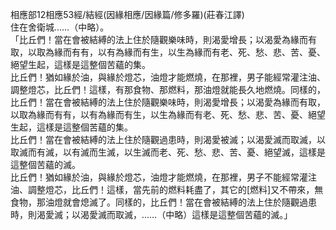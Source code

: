 相應部12相應53經/結經(因緣相應/因緣篇/修多羅)(莊春江譯)  
住在舍衛城……（中略）。  
「比丘們！當在會被結縛的法上住於隨觀樂味時，則渴愛增長；以渴愛為緣而有取，以取為緣而有有，以有為緣而有生，以生為緣而有老、死、愁、悲、苦、憂、絕望生起，這樣是這整個苦蘊的集。  
比丘們！猶如緣於油，與緣於燈芯，油燈才能燃燒，在那裡，男子能經常灌注油、調整燈芯，比丘們！這樣，有那食物、那燃料，那油燈就能長久地燃燒。同樣的，比丘們！當在會被結縛的法上住於隨觀樂味時，則渴愛增長；以渴愛為緣而有取，以取為緣而有有，以有為緣而有生，以生為緣而有老、死、愁、悲、苦、憂、絕望生起，這樣是這整個苦蘊的集。  
比丘們！當在會被結縛的法上住於隨觀過患時，則渴愛被滅；以渴愛滅而取滅，以取滅而有滅，以有滅而生滅，以生滅而老、死、愁、悲、苦、憂、絕望滅，這樣是這整個苦蘊的滅。  
比丘們！猶如緣於油，與緣於燈芯，油燈才能燃燒，在那裡，男子不能經常灌注油、調整燈芯，比丘們！這樣，當先前的燃料耗盡了，其它的[燃料]又不帶來，無食物，那油燈就會熄滅了。同樣的，比丘們！當在會被結縛的法上住於隨觀過患時，則渴愛滅；以渴愛滅而取滅，……（中略）這樣是這整個苦蘊的滅。」  
  
  
